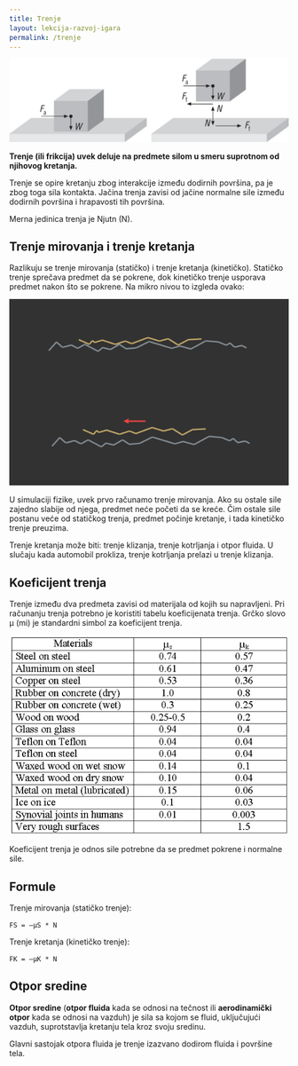 ```yaml
---
title: Trenje
layout: lekcija-razvoj-igara
permalink: /trenje
---
```


![trenje](/images/razvoj-igara/trenje.png)

**Trenje (ili frikcija) uvek deluje na predmete silom u smeru suprotnom od njihovog kretanja.**  

Trenje se opire kretanju zbog interakcije između dodirnih površina, pa je zbog toga sila kontakta. Jačina trenja zavisi od jačine normalne sile između dodirnih površina i hrapavosti tih površina.

Merna jedinica trenja je Njutn (N).

## Trenje mirovanja i trenje kretanja

Razlikuju se trenje mirovanja (statičko) i trenje kretanja (kinetičko). Statičko trenje sprečava predmet da se pokrene, dok kinetičko trenje usporava predmet nakon što se pokrene. Na mikro nivou to izgleda ovako:

![trenje](/images/razvoj-igara/trenje-mikro.png)

U simulaciji fizike, uvek prvo računamo trenje mirovanja. Ako su ostale sile zajedno slabije od njega, predmet neće početi da se kreće. Čim ostale sile postanu veće od statičkog trenja, predmet počinje kretanje, i tada kinetičko trenje preuzima.

Trenje kretanja može biti: trenje klizanja, trenje kotrljanja i otpor fluida. U slučaju kada automobil prokliza, trenje kotrljanja prelazi u trenje klizanja.

## Koeficijent trenja

Trenje između dva predmeta zavisi od materijala od kojih su napravljeni. Pri računanju trenja potrebno je koristiti tabelu koeficijenata trenja. Grčko slovo μ (mi) je standardni simbol za koeficijent trenja.

![friction-coefficients](/images/razvoj-igara/friction-coefficients.gif)

Koeficijent trenja je odnos sile potrebne da se predmet pokrene i normalne sile.

## Formule

Trenje mirovanja (statičko trenje):

```
FS = –μS * N
```

Trenje kretanja (kinetičko trenje):

```
FK = –μK * N
```

## Otpor sredine

**Otpor sredine** (**otpor fluida** kada se odnosi na tečnost ili **aerodinamički otpor** kada se odnosi na vazduh) je sila sa kojom se fluid, uključujući vazduh, suprotstavlja kretanju tela kroz svoju sredinu.

Glavni sastojak otpora fluida je trenje izazvano dodirom fluida i površine tela.